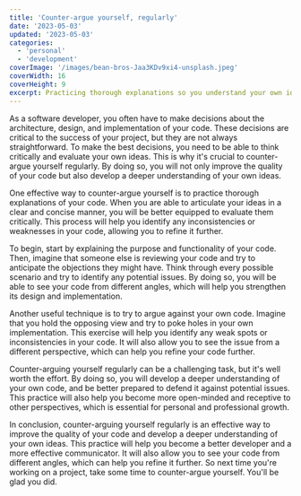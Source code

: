 ```yaml
---
title: 'Counter-argue yourself, regularly'
date: '2023-05-03'
updated: '2023-05-03'
categories:
  - 'personal'
  - 'development'
coverImage: '/images/bean-bros-Jaa3KDv9xi4-unsplash.jpeg'
coverWidth: 16
coverHeight: 9
excerpt: Practicing thorough explanations so you understand your own ideas
---
```


As a software developer, you often have to make decisions about the architecture, design, and implementation of your code. These decisions are critical to the success of your project, but they are not always straightforward. To make the best decisions, you need to be able to think critically and evaluate your own ideas. This is why it's crucial to counter-argue yourself regularly. By doing so, you will not only improve the quality of your code but also develop a deeper understanding of your own ideas.

One effective way to counter-argue yourself is to practice thorough explanations of your code. When you are able to articulate your ideas in a clear and concise manner, you will be better equipped to evaluate them critically. This process will help you identify any inconsistencies or weaknesses in your code, allowing you to refine it further.

To begin, start by explaining the purpose and functionality of your code. Then, imagine that someone else is reviewing your code and try to anticipate the objections they might have. Think through every possible scenario and try to identify any potential issues. By doing so, you will be able to see your code from different angles, which will help you strengthen its design and implementation.

Another useful technique is to try to argue against your own code. Imagine that you hold the opposing view and try to poke holes in your own implementation. This exercise will help you identify any weak spots or inconsistencies in your code. It will also allow you to see the issue from a different perspective, which can help you refine your code further.

Counter-arguing yourself regularly can be a challenging task, but it's well worth the effort. By doing so, you will develop a deeper understanding of your own code, and be better prepared to defend it against potential issues. This practice will also help you become more open-minded and receptive to other perspectives, which is essential for personal and professional growth.

In conclusion, counter-arguing yourself regularly is an effective way to improve the quality of your code and develop a deeper understanding of your own ideas. This practice will help you become a better developer and a more effective communicator. It will also allow you to see your code from different angles, which can help you refine it further. So next time you're working on a project, take some time to counter-argue yourself. You'll be glad you did.
